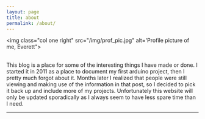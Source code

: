 ```yaml
---
layout: page
title: about
permalink: /about/
---
```


<img class="col one right" src="/img/prof_pic.jpg" alt='Profile picture of me, Everett">

<br/>
This blog is a place for some of the interesting things I have made or done. I started it in 2011 as a place to document my first arduino project, then I pretty much forgot about it. Months later I realized that people were still viewing and making use of the information in that post, so I decided to pick it back up and include more of my projects. Unfortunately this website will only be updated sporadically as I always seem to have less spare time than I need.

<br/>
<hr/>
<br/>
<span class="contacticon center">
	<a href="mailto:{{site.email}}"><i class="fa fa-envelope-square"></i></a>
	<a href="https://github.com/{{site.github_username}}" target="_blank"><i class="fa fa-github-square"></i></a>
	<a href="https://www.linkedin.com/in/{{site.linkedin}}" target="_blank"><i class="fa fa-linkedin-square"></i></a>
</span>
